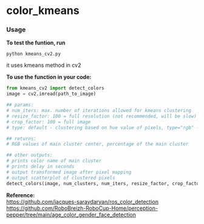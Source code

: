 # color_kmeans

### Usage  
**To test the funtion, run**  
```
python kmeans_cv2.py
```
it uses kmeans method in cv2  


**To use the function in your code:**    
```python
from kmeans_cv2 import detect_colors
image = cv2.imread(path_to_image)

## params:
# num_iters: max. number of iterations allowed for kmeans clustering
# resize_factor: 100 = full resolution (not recommended, will be slow)
# crop_factor: 100 = full image
# type: default - clustering based on hue value of pixels, type="rgb" - clustering based on RGB values

## returns:
# RGB values of main cluster center, percentage of the main cluster

## other outputs:
# prints color name of main cluster
# prints delay in seconds
# output transformed image after pixel mapping
# output scatterplot of clustered pixels
detect_colors(image, num_clusters, num_iters, resize_factor, crop_factor, type="hue")
```

**Reference:**  
https://github.com/jacques-saraydaryan/ros_color_detection  
https://github.com/RoboBreizh-RoboCup-Home/perception-pepper/tree/main/age_color_gender_face_detection
